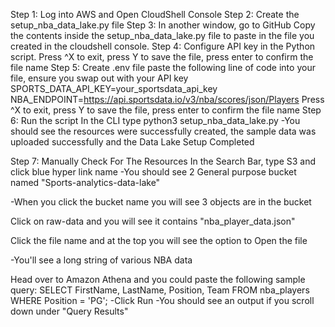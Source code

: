 Step 1: Log into AWS and Open CloudShell Console
Step 2: Create the setup_nba_data_lake.py file
Step 3: In another window, go to GitHub
Copy the contents inside the setup_nba_data_lake.py file to paste in the file you created in the cloudshell console.
Step 4: Configure API key in the Python script.
Press ^X to exit, press Y to save the file, press enter to confirm the file name
Step 5: Create .env file
paste the following line of code into your file, ensure you swap out with your API key
SPORTS_DATA_API_KEY=your_sportsdata_api_key
NBA_ENDPOINT=https://api.sportsdata.io/v3/nba/scores/json/Players
Press ^X to exit, press Y to save the file, press enter to confirm the file name
Step 6: Run the script
In the CLI type
python3 setup_nba_data_lake.py
-You should see the resources were successfully created, the sample data was uploaded successfully and the Data Lake Setup Completed

Step 7: Manually Check For The Resources
In the Search Bar, type S3 and click blue hyper link name
-You should see 2 General purpose bucket named "Sports-analytics-data-lake"

-When you click the bucket name you will see 3 objects are in the bucket

Click on raw-data and you will see it contains "nba_player_data.json"

Click the file name and at the top you will see the option to Open the file

-You'll see a long string of various NBA data

Head over to Amazon Athena and you could paste the following sample query:
SELECT FirstName, LastName, Position, Team
FROM nba_players
WHERE Position = 'PG';
-Click Run -You should see an output if you scroll down under "Query Results"
